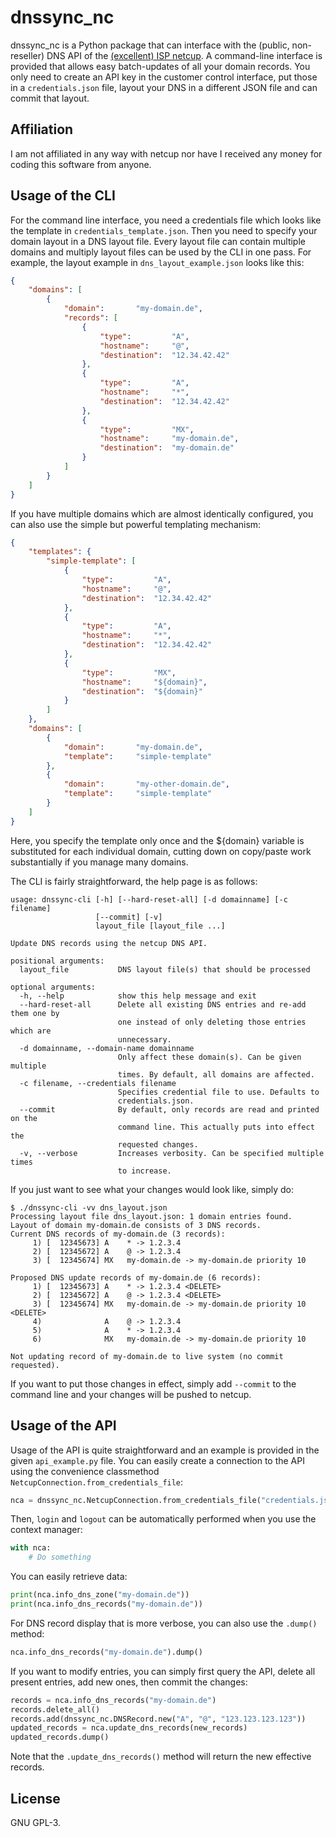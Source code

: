 # dnssync_nc
dnssync_nc is a Python package that can interface with the (public,
non-reseller) DNS API of the [(excellent) ISP netcup](https://www.netcup.de).
A command-line interface is provided that allows easy batch-updates of all your
domain records. You only need to create an API key in the customer control
interface, put those in a `credentials.json` file, layout your DNS in a
different JSON file and can commit that layout.

## Affiliation
I am not affiliated in any way with netcup nor have I received any money for
coding this software from anyone.

## Usage of the CLI
For the command line interface, you need a credentials file which looks like
the template in `credentials_template.json`. Then you need to specify your
domain layout in a DNS layout file. Every layout file can contain multiple
domains and multiply layout files can be used by the CLI in one pass. For
example, the layout example in `dns_layout_example.json` looks like this:

```json
{
    "domains": [
        {
            "domain":       "my-domain.de",
            "records": [
                {
                    "type":         "A",
                    "hostname":     "@",
                    "destination":  "12.34.42.42"
                },
                {
                    "type":         "A",
                    "hostname":     "*",
                    "destination":  "12.34.42.42"
                },
                {
                    "type":         "MX",
                    "hostname":     "my-domain.de",
                    "destination":  "my-domain.de"
                }
            ]
        }
    ]
}
```

If you have multiple domains which are almost identically configured, you can
also use the simple but powerful templating mechanism:

```json
{
    "templates": {
        "simple-template": [
            {
                "type":         "A",
                "hostname":     "@",
                "destination":  "12.34.42.42"
            },
            {
                "type":         "A",
                "hostname":     "*",
                "destination":  "12.34.42.42"
            },
            {
                "type":         "MX",
                "hostname":     "${domain}",
                "destination":  "${domain}"
            }
        ]
    },
    "domains": [
        {
            "domain":       "my-domain.de",
            "template":     "simple-template"
        },
        {
            "domain":       "my-other-domain.de",
            "template":     "simple-template"
        }
    ]
}
```

Here, you specify the template only once and the ${domain} variable is
substituted for each individual domain, cutting down on copy/paste work
substantially if you manage many domains.

The CLI is fairly straightforward, the help page is as follows:

```
usage: dnssync-cli [-h] [--hard-reset-all] [-d domainname] [-c filename]
                   [--commit] [-v]
                   layout_file [layout_file ...]

Update DNS records using the netcup DNS API.

positional arguments:
  layout_file           DNS layout file(s) that should be processed

optional arguments:
  -h, --help            show this help message and exit
  --hard-reset-all      Delete all existing DNS entries and re-add them one by
                        one instead of only deleting those entries which are
                        unnecessary.
  -d domainname, --domain-name domainname
                        Only affect these domain(s). Can be given multiple
                        times. By default, all domains are affected.
  -c filename, --credentials filename
                        Specifies credential file to use. Defaults to
                        credentials.json.
  --commit              By default, only records are read and printed on the
                        command line. This actually puts into effect the
                        requested changes.
  -v, --verbose         Increases verbosity. Can be specified multiple times
                        to increase.
```

If you just want to see what your changes would look like, simply do:

```
$ ./dnssync-cli -vv dns_layout.json
Processing layout file dns_layout.json: 1 domain entries found.
Layout of domain my-domain.de consists of 3 DNS records.
Current DNS records of my-domain.de (3 records):
     1) [  12345673] A    * -> 1.2.3.4
     2) [  12345672] A    @ -> 1.2.3.4
     3) [  12345674] MX   my-domain.de -> my-domain.de priority 10

Proposed DNS update records of my-domain.de (6 records):
     1) [  12345673] A    * -> 1.2.3.4 <DELETE>
     2) [  12345672] A    @ -> 1.2.3.4 <DELETE>
     3) [  12345674] MX   my-domain.de -> my-domain.de priority 10 <DELETE>
     4)              A    @ -> 1.2.3.4
     5)              A    * -> 1.2.3.4
     6)              MX   my-domain.de -> my-domain.de priority 10

Not updating record of my-domain.de to live system (no commit requested).
```

If you want to put those changes in effect, simply add `--commit` to the
command line and your changes will be pushed to netcup.

## Usage of the API
Usage of the API is quite straightforward and an example is provided in the
given `api_example.py` file. You can easily create a connection to the API using
the convenience classmethod `NetcupConnection.from_credentials_file`:

```python
nca = dnssync_nc.NetcupConnection.from_credentials_file("credentials.json")
```

Then, `login` and `logout` can be automatically performed when you use the
context manager:

```python
with nca:
    # Do something
```

You can easily retrieve data:

```python
print(nca.info_dns_zone("my-domain.de"))
print(nca.info_dns_records("my-domain.de"))
```

For DNS record display that is more verbose, you can also use the `.dump()`
method:

```python
nca.info_dns_records("my-domain.de").dump()
```

If you want to modify entries, you can simply first query the API, delete all
present entries, add new ones, then commit the changes:

```python
records = nca.info_dns_records("my-domain.de")
records.delete_all()
records.add(dnssync_nc.DNSRecord.new("A", "@", "123.123.123.123"))
updated_records = nca.update_dns_records(new_records)
updated_records.dump()
```

Note that the `.update_dns_records()` method will return the new effective
records.

## License
GNU GPL-3.
